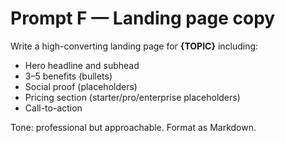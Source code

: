 # Prompt F — Landing page copy
Write a high-converting landing page for **{TOPIC}** including:
- Hero headline and subhead
- 3–5 benefits (bullets)
- Social proof (placeholders)
- Pricing section (starter/pro/enterprise placeholders)
- Call-to-action

Tone: professional but approachable. Format as Markdown.
